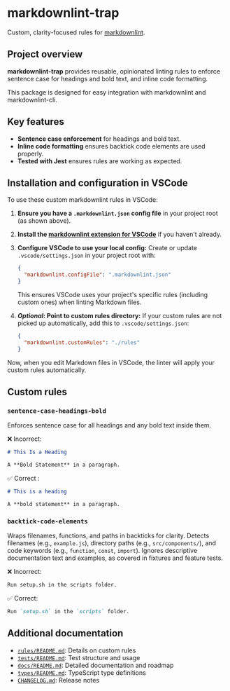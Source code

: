 # markdownlint-trap

Custom, clarity-focused rules for [markdownlint](https://github.com/DavidAnson/markdownlint).

## Project overview

**markdownlint-trap** provides reusable, opinionated linting rules to enforce sentence case for headings and bold text, and inline code formatting.

This package is designed for easy integration with markdownlint and markdownlint-cli.

## Key features

- **Sentence case enforcement** for headings and bold text.
- **Inline code formatting** ensures backtick code elements are used properly.
- **Tested with Jest** ensures rules are working as expected.

## Installation and configuration in VSCode

To use these custom markdownlint rules in VSCode:

1. **Ensure you have a `.markdownlint.json` config file** in your project root (as shown above).
2. **Install the [markdownlint extension for VSCode](https://marketplace.visualstudio.com/items?itemName=DavidAnson.vscode-markdownlint)** if you haven't already.
3. **Configure VSCode to use your local config:**
   Create or update `.vscode/settings.json` in your project root with:

     ```json
     {
       "markdownlint.configFile": ".markdownlint.json"
     }
     ```

   This ensures VSCode uses your project's specific rules (including custom ones) when linting Markdown files.

4. ***Optional*: Point to custom rules directory:**
   If your custom rules are not picked up automatically, add this to `.vscode/settings.json`:

     ```json
     {
       "markdownlint.customRules": "./rules"
     }
     ```

Now, when you edit Markdown files in VSCode, the linter will apply your custom rules automatically.

## Custom rules

### `sentence-case-headings-bold`

Enforces sentence case for all headings and any bold text inside them.

❌ Incorrect:

```markdown
# This Is a Heading

A **Bold Statement** in a paragraph.
```

✅ Correct :

```markdown
# This is a heading

A **bold statement** in a paragraph.
```

### `backtick-code-elements`

Wraps filenames, functions, and paths in backticks for clarity. Detects filenames (e.g., `example.js`), directory paths (e.g., `src/components/`), and code keywords (e.g., `function`, `const`, `import`). Ignores descriptive documentation text and examples, as covered in fixtures and feature tests.

❌ Incorrect:

```markdown
Run setup.sh in the scripts folder.
```

✅ Correct:

```markdown
Run `setup.sh` in the `scripts` folder.
```

## Additional documentation

- [`rules/README.md`](./rules/README.md): Details on custom rules
- [`tests/README.md`](./tests/README.md): Test structure and usage
- [`docs/README.md`](./docs/README.md): Detailed documentation and roadmap
- [`types/README.md`](./types/README.md): TypeScript type definitions
- [`CHANGELOG.md`](./CHANGELOG.md): Release notes
